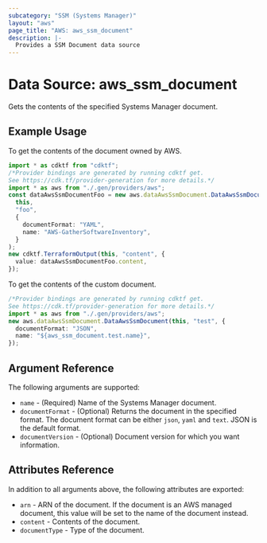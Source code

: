 ```yaml
---
subcategory: "SSM (Systems Manager)"
layout: "aws"
page_title: "AWS: aws_ssm_document"
description: |-
  Provides a SSM Document data source
---
```


# Data Source: aws\_ssm\_document

Gets the contents of the specified Systems Manager document.

## Example Usage

To get the contents of the document owned by AWS.

```typescript
import * as cdktf from "cdktf";
/*Provider bindings are generated by running cdktf get.
See https://cdk.tf/provider-generation for more details.*/
import * as aws from "./.gen/providers/aws";
const dataAwsSsmDocumentFoo = new aws.dataAwsSsmDocument.DataAwsSsmDocument(
  this,
  "foo",
  {
    documentFormat: "YAML",
    name: "AWS-GatherSoftwareInventory",
  }
);
new cdktf.TerraformOutput(this, "content", {
  value: dataAwsSsmDocumentFoo.content,
});

```

To get the contents of the custom document.

```typescript
/*Provider bindings are generated by running cdktf get.
See https://cdk.tf/provider-generation for more details.*/
import * as aws from "./.gen/providers/aws";
new aws.dataAwsSsmDocument.DataAwsSsmDocument(this, "test", {
  documentFormat: "JSON",
  name: "${aws_ssm_document.test.name}",
});

```

## Argument Reference

The following arguments are supported:

* `name` - (Required) Name of the Systems Manager document.
* `documentFormat` - (Optional) Returns the document in the specified format. The document format can be either `json`, `yaml` and `text`. JSON is the default format.
* `documentVersion` - (Optional) Document version for which you want information.

## Attributes Reference

In addition to all arguments above, the following attributes are exported:

* `arn` - ARN of the document. If the document is an AWS managed document, this value will be set to the name of the document instead.
* `content` - Contents of the document.
* `documentType` - Type of the document.
